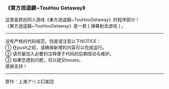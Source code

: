 ### 《東方逍遥鎭~TouHou Getaway》  
这里是原创同人游戏《東方逍遥鎭\~TouHouGetaway》的程序部分！  
《東方逍遥鎭\~TouHouGetaway》是一款 [ 弹幕射击游戏 ] 。  
****
没有严格的代码规范，但是请注意以下NOTICE：  
① 在push之前，请确保新增的内容可以完成运行。   
② 请尽量加入必要的注释便于代码的后期改动与维护。  
③ 如果您遇到问题，可以提交Issues。  
感谢支持！   
****
原作：上海アリス幻楽団  
